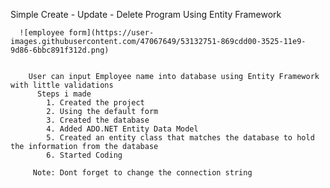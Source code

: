 Simple Create - Update - Delete Program
      Using Entity Framework
      
      ![employee form](https://user-images.githubusercontent.com/47067649/53132751-869cdd00-3525-11e9-9d86-6bbc891f312d.png)
      
      
        User can input Employee name into database using Entity Framework with little validations
          Steps i made
            1. Created the project
            2. Using the default form
            3. Created the database
            4. Added ADO.NET Entity Data Model
            5. Created an entity class that matches the database to hold the information from the database
            6. Started Coding
            
         Note: Dont forget to change the connection string
